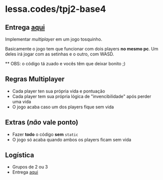# lessa.codes/tpj2-base4

## Entrega [aqui](https://goo.gl/forms/G7zAUvl8nNV9aoLI2)

Implementar _multiplayer_ em um jogo tosquinho.

Basicamente o jogo tem que funcionar com dois players **no mesmo pc**.
Um deles irá jogar com as setinhas e o outro, com WASD.

** OBS: o código tá zuado e vocês têm que deixar bonito ;)

## Regras Multiplayer

- Cada player ten sua própria vida e pontuação
- Cada player tem sua própria lógica de "invencibilidade" após perder uma vida
- O jogo acaba caso um dos players fique sem vida

## Extras (_não_ vale ponto)

- Fazer **todo** o código **sem** `static`
- O jogo só acaba quando ambos os players ficam sem vida

## Logística

- Grupos de 2 ou 3
- Entrega [aqui](https://goo.gl/forms/G7zAUvl8nNV9aoLI2)
